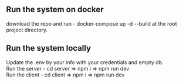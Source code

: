<h2>Run the system on docker</h2>
<div>
  download the repo and run - docker-compose up -d --build at the root project directory.
</div>

<h2>Run the system locally</h2>
<div>
  Update the .env by your info with your credentials and empty db.
</div>
<div>
  Run the server - cd server => npm i => npm run dev
</div>
<div>
Run the client - cd client => npm i => npm run dev
</div>
